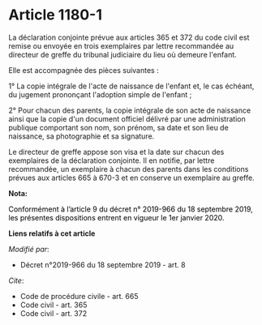 # Article 1180-1

La déclaration conjointe prévue aux articles 365 et 372 du code civil est remise ou envoyée en trois exemplaires par lettre
recommandée au directeur de greffe du tribunal judiciaire du lieu où demeure l'enfant.

Elle est accompagnée des pièces suivantes :

1° La copie intégrale de l'acte de naissance de l'enfant et, le cas échéant, du jugement prononçant l'adoption simple de
l'enfant ;

2° Pour chacun des parents, la copie intégrale de son acte de naissance ainsi que la copie d'un document officiel délivré par
une administration publique comportant son nom, son prénom, sa date et son lieu de naissance, sa photographie et sa
signature.

Le directeur de greffe appose son visa et la date sur chacun des exemplaires de la déclaration conjointe. Il en notifie, par
lettre recommandée, un exemplaire à chacun des parents dans les conditions prévues aux articles 665 à 670-3 et en conserve un
exemplaire au greffe.

**Nota:**

<font color="black">Conformément à l’article 9 du décret n° 2019-966 du 18 septembre 2019, les présentes dispositions entrent
en vigueur le 1er janvier 2020.</font>

**Liens relatifs à cet article**

_Modifié par_:

  - Décret n°2019-966 du 18 septembre 2019 - art. 8

_Cite_:

  - Code de procédure civile - art. 665
  - Code civil - art. 365
  - Code civil - art. 372
